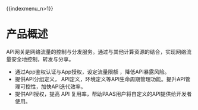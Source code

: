 {{indexmenu_n>1}}

# 产品概述

API网关是网络流量的控制与分发服务。通过与其他计算资源的结合，实现网络流量安全地控制，转发与分享。

*  通过App鉴权认证与App授权，设定流量限额 ，降低API暴露风险。  
*  提供API分组定义， API定义，环境定义等API生命周期管理功能。提升API管理可控性，加快API迭代效率。
*  提供API授权，提高 API 复用率，帮助PAAS用户将自定义的API提供给开发者使用。

